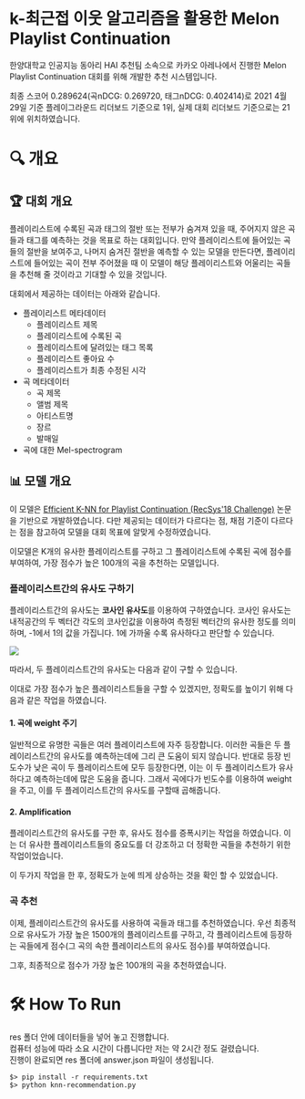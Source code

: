 # k-최근접 이웃 알고리즘을 활용한 Melon Playlist Continuation


한양대학교 인공지능 동아리 HAI 추천팀 소속으로 카카오 아레나에서 진행한 Melon Playlist Continuation 대회를 위해 개발한 추천 시스템입니다. 

최종 스코어 0.289624(곡nDCG: 0.269720, 태그nDCG: 0.402414)로 2021 4월 29일 기준 플레이그라운드 리더보드 기준으로 1위, 실제 대회 리더보드 기준으로는 21위에 위치하였습니다.

# 🔍  개요

## 🏆  대회 개요

플레이리스트에 수록된 곡과 태그의 절반 또는 전부가 숨겨져 있을 때, 주어지지 않은 곡들과 태그를 예측하는 것을 목표로 하는 대회입니다. 만약 플레이리스트에 들어있는 곡들의 절반을 보여주고, 나머지 숨겨진 절반을 예측할 수 있는 모델을 만든다면, 플레이리스트에 들어있는 곡이 전부 주어졌을 때 이 모델이 해당 플레이리스트와 어울리는 곡들을 추천해 줄 것이라고 기대할 수 있을 것입니다.

대회에서 제공하는 데이터는 아래와 같습니다.

- 플레이리스트 메타데이터
  - 플레이리스트 제목
  - 플레이리스트에 수록된 곡
  - 플레이리스트에 달려있는 태그 목록
  - 플레이리스트 좋아요 수
  - 플레이리스트가 최종 수정된 시각
- 곡 메타데이터
  - 곡 제목
  - 앨범 제목
  - 아티스트명
  - 장르
  - 발매일
- 곡에 대한 Mel-spectrogram

## 📊  모델 개요

이 모델은 [Efficient K-NN for Playlist Continuation (RecSys'18 Challenge)](https://eprints.sztaki.hu/9560/1/Kelen_1_30347064_ny.pdf) 논문을 기반으로 개발하였습니다. 다만 제공되는 데이터가 다르다는 점, 채점 기준이 다르다는 점을 참고하여 모델을 대회 목표에 알맞게 수정하였습니다.

이모델은 K개의 유사한 플레이리스트를 구하고 그 플레이리스트에 수록된 곡에 점수를 부여하여, 가장 점수가 높은 100개의 곡을 추천하는 모델입니다.

### 플레이리스트간의 유사도 구하기

플레이리스트간의 유사도는 **코사인 유사도**를 이용하여 구하였습니다. 코사인 유사도는 내적공간의 두 벡터간 각도의 코사인값을 이용하여 측정된 벡터간의 유사한 정도를 의미하며, -1에서 1의 값을 가집니다. 1에 가까울 수록 유사하다고 판단할 수 있습니다. 

<img src="https://neo4j.com/docs/graph-algorithms/current/images/cosine-similarity.png" />

따라서, 두 플레이리스트간의 유사도는 다음과 같이 구할 수 있습니다.

이대로 가장 점수가 높은 플레이리스트들을 구할 수 있겠지만, 정확도를 높이기 위해 다음과 같은 작업을 하였습니다. 

#### 1. 곡에 weight 주기

일반적으로 유명한 곡들은 여러 플레이리스트에 자주 등장합니다. 이러한 곡들은 두 플레이리스트간의 유사도를 예측하는데에 그리 큰 도움이 되지 않습니다. 반대로 등장 빈도수가 낮은 곡이 두 플레이리스트에 모두 등장한다면, 이는 이 두 플레이리스트가 유사하다고 예측하는데에 많은 도움을 줍니다. 그래서 곡에다가 빈도수를 이용하여 weight을 주고, 이를 두 플레이리스트간의 유사도를 구할때 곱해줍니다. 

#### 2. Amplification

플레이리스트간의 유사도를 구한 후, 유사도 점수를 증폭시키는 작업을 하였습니다. 이는 더 유사한 플레이리스트들의 중요도를 더 강조하고 더 정확한 곡들을 추천하기 위한 작업이었습니다. 


이 두가지 작업을 한 후, 정확도가 눈에 띄게 상승하는 것을 확인 할 수 있었습니다. 

### 곡 추천

이제, 플레이리스트간의 유사도를 사용하여 곡들과 태그를 추천하였습니다. 우선 최종적으로 유사도가 가장 높은 1500개의 플레이리스트를 구하고, 각 플레이리스트에 등장하는 곡들에게 점수(그 곡의 속한 플레이리스트의 유사도 점수)를 부여하였습니다.

그후, 최종적으로 점수가 가장 높은 100개의 곡을 추천하였습니다.



# 🛠 How To Run
res 폴더 안에 데이터들을 넣어 놓고 진행합니다.<br>
컴퓨터 성능에 따라 소요 시간이 다릅니다만 저는 약 2시간 정도 걸렸습니다.<br>
진행이 완료되면 res 폴더에 answer.json 파일이 생성됩니다.
```
$> pip install -r requirements.txt
$> python knn-recommendation.py
```
